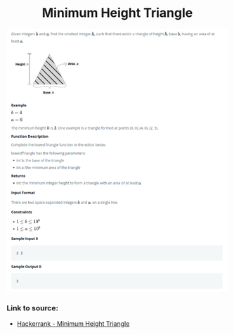 <h1 align="center">Minimum Height Triangle</h1>

![alt text](https://raw.githubusercontent.com/matthew01lokiet/Github-repos-images/main/Algs/Maths/v3pxDN55_o.png)


### Link to source: 
- <a href="https://www.hackerrank.com/challenges/lowest-triangle/problem">Hackerrank - Minimum Height Triangle</a>

